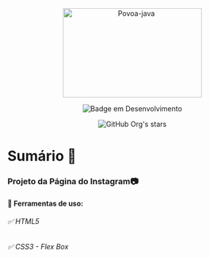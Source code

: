 <div align="center">
<img align="center" alt="Povoa-java" height="180" width="280" src="https://user-images.githubusercontent.com/75958253/166067149-7ac95512-e223-4df9-8436-83c12ebec8cd.jpeg">

![Badge em Desenvolvimento](http://img.shields.io/static/v1?label=STATUS&message=EM%20DESENVOLVIMENTO&color=GREEN&style=for-the-badge)

![GitHub Org's stars](https://img.shields.io/github/stars/DevPovoa?style=social)
</div>

##

# Sumário :bookmark_tabs:

### Projeto da Página do Instagram:camera:

#### :small_blue_diamond: Ferramentas de uso:

###### :white_check_mark: HTML5

###### :white_check_mark: CSS3 - Flex Box



